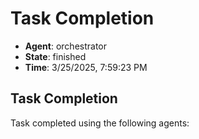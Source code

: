 # Task Completion

- **Agent**: orchestrator
- **State**: finished
- **Time**: 3/25/2025, 7:59:23 PM

## Task Completion

Task completed using the following agents: 

